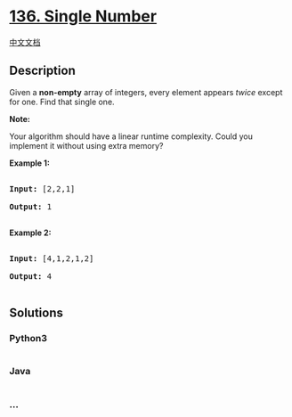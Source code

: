 # [136. Single Number](https://leetcode.com/problems/single-number)

[中文文档](/solution/0100-0199/0136.Single%20Number/README.md)

## Description
<p>Given a <strong>non-empty</strong>&nbsp;array of integers, every element appears <em>twice</em> except for one. Find that single one.</p>



<p><strong>Note:</strong></p>



<p>Your algorithm should have a linear runtime complexity. Could you implement it without using extra memory?</p>



<p><strong>Example 1:</strong></p>



<pre>

<strong>Input:</strong> [2,2,1]

<strong>Output:</strong> 1

</pre>



<p><strong>Example 2:</strong></p>



<pre>

<strong>Input:</strong> [4,1,2,1,2]

<strong>Output:</strong> 4

</pre>




## Solutions


<!-- tabs:start -->

### **Python3**

```python

```

### **Java**

```java

```

### **...**
```

```

<!-- tabs:end -->